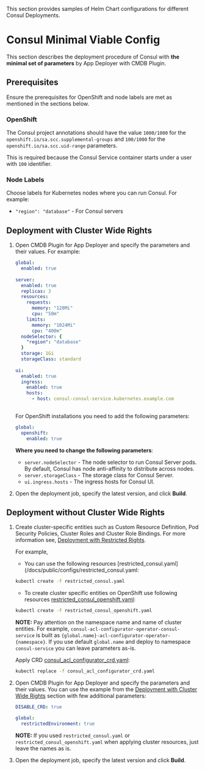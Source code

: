 This section provides samples of Helm Chart configurations for different Consul Deployments.

# Consul Minimal Viable Config

This section describes the deployment procedure of Consul with **the minimal set of parameters** by App Deployer with CMDB Plugin.

## Prerequisites

Ensure the prerequisites for OpenShift and node labels are met as mentioned in the sections below.

### OpenShift

The Consul project annotations should have the value `1000/1000` for the `openshift.io/sa.scc.supplemental-groups` and `100/1000`
for the `openshift.io/sa.scc.uid-range` parameters.

This is required because the Consul Service container starts under a user with `100` identifier.

### Node Labels

Choose labels for Kubernetes nodes where you can run Consul. For example:

* `"region": "database"` - For Consul servers

## Deployment with Cluster Wide Rights

1. Open CMDB Plugin for App Deployer and specify the parameters and their values. For example:

   ```yaml
   global:
     enabled: true
     
   server:
     enabled: true
     replicas: 3
     resources:
       requests:
         memory: "128Mi"
         cpu: "50m"
       limits:
         memory: "1024Mi"
         cpu: "400m"
     nodeSelector: {
       "region": "database"
     }
     storage: 1Gi
     storageClass: standard
     
   ui:
     enabled: true
     ingress:
       enabled: true
       hosts:
         - host: consul-consul-service.kubernetes.example.com
    
   ```

   For OpenShift installations you need to add the following parameters:

   ```yaml
   global:
     openshift:
       enabled: true
   ```

   **Where you need to change the following parameters**:

   * `server.nodeSelector` - The node selector to run Consul Server pods. By default, Consul has node anti-affinity to distribute across
     nodes.
   * `server.storageClass` - The storage class for Consul Server.
   * `ui.ingress.hosts` - The ingress hosts for Consul UI.

2. Open the deployment job, specify the latest version,
   and click **Build**.

## Deployment without Cluster Wide Rights

1. Create cluster-specific entities such as Custom Resource Definition, Pod Security Policies, Cluster Roles and Cluster Role Bindings.
   For more information see, [Deployment with Restricted Rights](/docs/public/restricted-rights.md).

   For example, 
   * You can use the following resources [restricted_consul.yaml](/docs/public/configs/restricted_consul.yaml:

   ```sh
   kubectl create -f restricted_consul.yaml
   ```

   * To create cluster specific entities on OpenShift use following resources [restricted_consul_openshift.yaml](/docs/public/configs/restricted_consul_openshift.yaml):

   ```sh
   kubectl create -f restricted_consul_openshift.yaml
   ```

   **NOTE:**  Pay attention on the namespace name and name of cluster entities.
   For example, `consul-acl-configurator-operator-consul-service` is built as `{global.name}-acl-configurator-operator-{namespace}`.
   If you use default `global.name` and deploy to namespace `consul-service` you can leave parameters as-is.

   Apply CRD [consul_acl_configurator_crd.yaml](/charts/helm/consul-service/crds/consul_acl_configurator_crd.yaml):
   
   ```sh
   kubectl replace -f consul_acl_configurator_crd.yaml
   ```

2. Open CMDB Plugin for App Deployer and specify the parameters and their values. You can use the example from the 
   [Deployment with Cluster Wide Rights](#deployment-with-cluster-wide-rights) section with few additional parameters:

   ```yaml
   DISABLE_CRD: true
   
   global:
     restrictedEnvironment: true
   ```

   **NOTE:** If you used `restricted_consul.yaml` or `restricted_consul_openshift.yaml` 
   when applying cluster resources, just leave the names as is.

3. Open the deployment job, specify the latest version and click **Build**.
